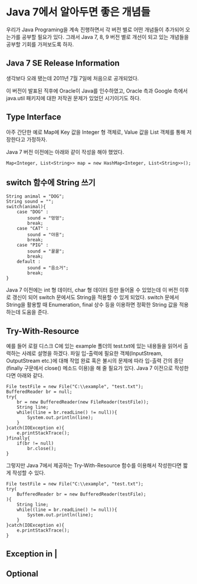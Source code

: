 # Java 7에서 알아두면 좋은 개념들
우리가 Java Programing을 계속 진행하면서 각 버전 별로 어떤 개념들이 추가되어 오는가를 공부할 필요가 있다. 그래서 Java 7, 8, 9 버전 별로 개선이 되고 있는 개념들을 공부할 기회를 가져보도록 하자.

## Java 7 SE Release Information
생각보다 오래 됐는데 2011년 7월 7일에 처음으로 공개되었다.

이 버전이 발표된 직후에 Oracle이 Java를 인수하였고, Oracle 측과 Google 측에서 java.util 패키지에 대한 저작권 문제가 있었던 시기이기도 하다. 

## Type Interface
아주 간단한 예로 Map에 Key 값을 Integer 형 객체로, Value 값을 List 객체를 통해 저장한다고 가정하자.

Java 7 버전 이전에는 아래와 같이 작성을 해야 했었다.

```
Map<Integer, List<String>> map = new HashMap<Integer, List<String>>();
```

## switch 함수에 String 쓰기
```
String animal = "DOG";
String sound = "";
switch(animal){
    case "DOG" : 
        sound = "멍멍";
        break;
    case "CAT" : 
        sound = "야옹";
        break;
    case "PIG" : 
        sound = "꿀꿀";
        break;
    default : 
        sound = "음소거";
        break;
} 
```
Java 7 이전에는 int 형 데이터, char 형 데이터 등만 들어올 수 있었는데 이 버전 이후로 갱신이 되어 switch 문에서도 String을 적용할 수 있게 되었다. switch 문에서 String을 활용할 때 Enumeration, final 상수 등을 이용하면 정확한 String 값을 적용하는데 도움을 준다. 

## Try-With-Resource
예를 들어 로컬 디스크 C에 있는 example 폴더의 test.txt에 있는 내용들을 읽어서 출력하는 사례로 설명을 하겠다. 파일 입-출력에 필요한 객체(InputStream, OutputStream etc.)에 대해 작업 완료 혹은 불시의 문제에 따라 입-출력 간의 종단(finally 구문에서 close() 메소드 이용)을 해 줄 필요가 있다. Java 7 이전으로 작성한다면 아래와 같다.

```
File testFile = new File("C:\\example", "test.txt");
BufferedReader br = null;
try{
    br = new BufferedReader(new FileReader(testFile));
    String line;
    while((line = br.readLine() != null)){
        System.out.println(line);
    }
}catch(IOException e){
    e.printStackTrace();
}finally{
    if(br != null)
        br.close();
}
```
그렇지만 Java 7에서 제공하는 Try-With-Resource 함수를 이용해서 작성한다면 짧게 작성할 수 있다.
```
File testFile = new File("C:\\example", "test.txt");
try(
    BufferedReader br = new BufferedReader(testFile);
){
    String line;
    while((line = br.readLine() != null)){
        System.out.println(line);
    }
}catch(IOException e){
    e.printStackTrace();
}
```
## Exception in |

## Optional
